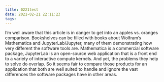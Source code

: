 ```yaml
---
title: 0221test
date: 2021-02-21 22:11:23
tags:
---
```




I’m well aware that this article is in danger to get into an apples vs. oranges comparison. Bookshelves can be filled with books about Wolfram’s Mathematica and JupyterLab/Jupyter, many of them demonstrating how very different the software tools are. Mathematica is a commercial software package, JupyterLab is an open-source web application that is a front end to a variety of interactive compute kernels. And yet, the problems they help to solve do overlap. So it seems fair to compare those products for an application that both are well suited to handle and ignore the vast differences the software packages have in other areas.